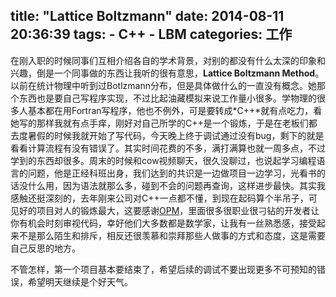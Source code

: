 title: "Lattice Boltzmann"
date: 2014-08-11 20:36:39
tags: 
    - C++
    - LBM
categories: 工作
---
在刚入职的时候同事们互相介绍各自的学术背景，对别的都没有什么太深的印象和兴趣，倒是一个同事做的东西让我听的很有意思，**Lattice Boltzmann Method**。 以前在统计物理中听到过Botlzmann分布，但是具体做什么的一直没有概念。她那个东西也是要自己写程序实现，不过比起油藏模拟来说工作量小很多。学物理的很多人基本都在用Fortran写程序，他也不例外，可是要转成*C++*就有点吃力，看她写的那样我就有点手痒，刚好对自己所学的C++是一个锻炼，于是在老板们都去度暑假的时候我就开始了写代码，今天晚上终于调试通过没有bug，剩下的就是看看计算流程有没有错误了。其实时间花费的不多，满打满算也就一周多点，不过学到的东西却很多。周末的时候和cow视频聊天，很久没聊过，也说起学习编程语言的问题，他是正经科班出身，我们达到的共识是一边做项目一边学习，光看书的话没什么用，因为语法就那么多，碰到不会的问题再查询，这样进步最快。其实我感触还挺深刻的，去年刚来公司对C++一点都不懂，到现在起码算个半吊子，可见好的项目对人的锻炼最大，这要感谢[OPM](http://www.opm-project.org)，里面很多很职业很刁钻的开发者让你有机会时刻审视代码，幸好他们大多数都是数学家，让我有一丝熟悉感，接受起来不是那么陌生和排斥，相反还很羡慕和崇拜那些人做事的方式和态度，这是需要自己反思的地方。

不管怎样，第一个项目基本要结束了，希望后续的调试不要出现更多不可预知的错误，希望明天继续是个好天气。
